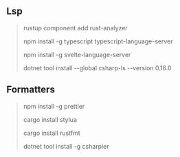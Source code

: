 ## Lsp

>rustup component add rust-analyzer
>
>npm install -g typescript typescript-language-server
>
>npm install -g svelte-language-server
>
>dotnet tool install --global csharp-ls --version 0.16.0

## Formatters

>npm install -g prettier
>
>cargo install stylua
>
>cargo install rustfmt
>
>dotnet tool install -g csharpier
